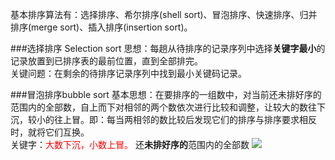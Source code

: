 基本排序算法有：选择排序、希尔排序(shell sort)、冒泡排序、快速排序、归并排序(merge sort)、插入排序(insertion sort)。

###选择排序 Selection sort
思想：每趟从待排序的记录序列中选择<b>关键字最小</b>的记录放置到已排序表的最前位置，直到全部排完。<br>
关键问题：在剩余的待排序记录序列中找到最小关键码记录。

###冒泡排序bubble sort
基本思想：在要排序的一组数中，对当前还未排好序的范围内的全部数，自上而下对相邻的两个数依次进行比较和调整，让较大的数往下沉，较小的往上冒。即：每当两相邻的数比较后发现它们的排序与排序要求相反时，就将它们互换。<br>
关键字：<font color="red">大数下沉，小数上冒。</font>  还<b>未排好序的</b>范围内的全部数
<img src="bubble_sort.png">